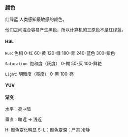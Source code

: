 ### 颜色
红绿蓝 人类感知最敏感的颜色。

他们之间混合容易产生黑色，所以计算机的三原色不是红绿蓝。

#### HSL
`Hue`: 色相
0-红
60-黄
120-绿
180-青
240-蓝色
300-紫色

`Saturation`: 饱和度（灰度） 
0-糊
50-灰
100-鲜艳


`Light`: 明暗度（亮度）
0-黑
100-亮

#### YUV


#### 渐变

水平：亮->暗

垂直：暗远 -> 浅近

H: 颜色变化明显
S: 
L：颜色变深：严肃 冷静